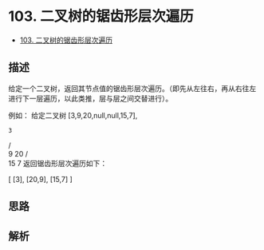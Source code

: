 # 103. 二叉树的锯齿形层次遍历

- [103. 二叉树的锯齿形层次遍历](https://leetcode-cn.com/problems/binary-tree-zigzag-level-order-traversal/)


## 描述

给定一个二叉树，返回其节点值的锯齿形层次遍历。（即先从左往右，再从右往左进行下一层遍历，以此类推，层与层之间交替进行）。

例如：
给定二叉树 [3,9,20,null,null,15,7],

    3
   / \
  9  20
    /  \
   15   7
返回锯齿形层次遍历如下：

[
  [3],
  [20,9],
  [15,7]
]


## 思路



## 解析






